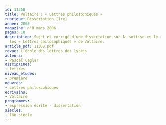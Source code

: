 ```yaml
---
id: 11358
title: Voltaire : « Lettres philosophiques »
rubrique: Dissertation [1re]
annee: 2005
magazine: n°9 mars 2006
pages: 10
description: Sujet et corrigé d’une dissertation sur la sottise et le ridicule dans
  les « Lettres philosophiques » de Voltaire.
article_pdf: 11358.pdf
revue: L’école des lettres des lycées
auteurs:
- Pascal Caglar
disciplines:
- lettres
niveau_etudes:
- première
oeuvres:
- Lettres philosophiques
ecrivains:
- Voltaire
programmes:
- expression écrite - dissertation
siecles:
- 18e siècle
---
```

